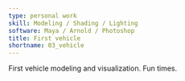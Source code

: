 ```yaml
---
type: personal work
skill: Modeling / Shading / Lighting
software: Maya / Arnold / Photoshop
title: First vehicle
shortname: 03_vehicle
---
```


First vehicle modeling and visualization. Fun times.